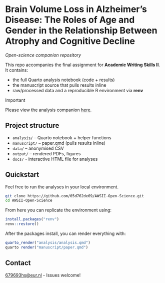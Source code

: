# Brain Volume Loss in Alzheimer’s Disease: The Roles of Age and Gender in the Relationship Between Atrophy and Cognitive Decline
*Open-science companion repository*

This repo accompanies the final assignment for **Academic Writing Skills II**.  
It contains:

* the full Quarto analysis notebook (code + results)  
* the manuscript source that pulls results inline  
* raw/processed data and a reproducible R environment via **renv**

>[!IMPORTANT]
>Please view the analysis companion [here](https://05d762de69.github.io/AWSII-Open-Science/analysis.html).

## Project structure

+ `analysis/`    – Quarto notebook + helper functions  
+ `manuscript/`  – paper.qmd (pulls results inline)  
+ `data/`        – anonymised CSV 
+ `output/`     – rendered PDFs, figures  
+ `docs/`        - interactive HTML file for analyses

## Quickstart

Feel free to run the analyses in your local environment.

```bash
git clone https://github.com/05d762de69/AWSII-Open-Science.git
cd AWSII-Open-Science
```

From here you can replicate the environment using:

```r
install.packages("renv")
renv::restore()            
```

After the packages install, you can render everything with:

```r
quarto_render("analysis/analysis.qmd")
quarto render("manuscript/paper.qmd")
```


## Contact
679693hs@eur.nl  - Issues welcome!
